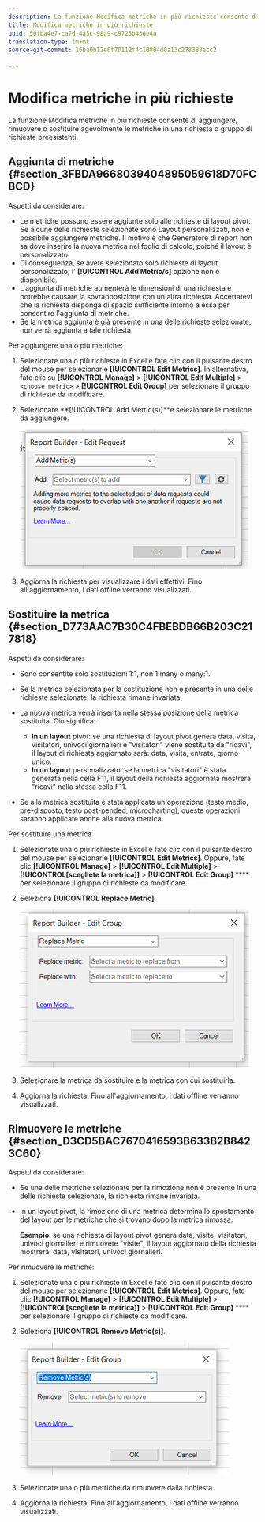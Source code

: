 ```yaml
---
description: La funzione Modifica metriche in più richieste consente di aggiungere, rimuovere o sostituire agevolmente le metriche in una richiesta o gruppo di richieste preesistenti.
title: Modifica metriche in più richieste
uuid: 50fba4e7-ca7d-4a5c-98a9-c9725b436e4a
translation-type: tm+mt
source-git-commit: 16ba0b12e0f70112f4c10804d0a13c278388ecc2

---
```



# Modifica metriche in più richieste

La funzione Modifica metriche in più richieste consente di aggiungere, rimuovere o sostituire agevolmente le metriche in una richiesta o gruppo di richieste preesistenti.

## Aggiunta di metriche {#section_3FBDA9668039404895059618D70FCBCD}

Aspetti da considerare:

* Le metriche possono essere aggiunte solo alle richieste di layout pivot. Se alcune delle richieste selezionate sono Layout personalizzati, non è possibile aggiungere metriche. Il motivo è che Generatore di report non sa dove inserire la nuova metrica nel foglio di calcolo, poiché il layout è personalizzato.
* Di conseguenza, se avete selezionato solo richieste di layout personalizzato, l' **[!UICONTROL Add Metric/s]** opzione non è disponibile.
* L'aggiunta di metriche aumenterà le dimensioni di una richiesta e potrebbe causare la sovrapposizione con un'altra richiesta. Accertatevi che la richiesta disponga di spazio sufficiente intorno a essa per consentire l'aggiunta di metriche.
* Se la metrica aggiunta è già presente in una delle richieste selezionate, non verrà aggiunta a tale richiesta.

Per aggiungere una o più metriche:

1. Selezionate una o più richieste in Excel e fate clic con il pulsante destro del mouse per selezionarle **[!UICONTROL Edit Metrics]**. In alternativa, fate clic su **[!UICONTROL Manage]** &gt; **[!UICONTROL Edit Multiple]** &gt; `<choose metric>` &gt; **[!UICONTROL Edit Group]** per selezionare il gruppo di richieste da modificare.
1. Selezionare **[!UICONTROL Add Metric(s)]**e selezionare le metriche da aggiungere.

   ![](assets/add_metric.png)

1. Aggiorna la richiesta per visualizzare i dati effettivi. Fino all'aggiornamento, i dati offline verranno visualizzati.

## Sostituire la metrica {#section_D773AAC7B30C4FBEBDB66B203C217818}

Aspetti da considerare:

* Sono consentite solo sostituzioni 1:1, non 1:many o many:1.
* Se la metrica selezionata per la sostituzione non è presente in una delle richieste selezionate, la richiesta rimane invariata.
* La nuova metrica verrà inserita nella stessa posizione della metrica sostituita. Ciò significa:

   * **In un layout** pivot: se una richiesta di layout pivot genera data, visita, visitatori, univoci giornalieri e "visitatori" viene sostituita da "ricavi", il layout di richiesta aggiornato sarà: data, visita, entrate, giorno unico.
   * **In un layout** personalizzato: se la metrica "visitatori" è stata generata nella cella F11, il layout della richiesta aggiornata mostrerà "ricavi" nella stessa cella F11.

* Se alla metrica sostituita è stata applicata un'operazione (testo medio, pre-disposto, testo post-pended, microcharting), queste operazioni saranno applicate anche alla nuova metrica.

Per sostituire una metrica

1. Selezionate una o più richieste in Excel e fate clic con il pulsante destro del mouse per selezionarle **[!UICONTROL Edit Metrics]**. Oppure, fate clic **[!UICONTROL Manage]** &gt; **[!UICONTROL Edit Multiple]** &gt; **[!UICONTROL[scegliete la metrica]]** &gt; **[!UICONTROL Edit Group]** **** per selezionare il gruppo di richieste da modificare.

1. Seleziona **[!UICONTROL Replace Metric]**.

   ![](assets/replace_metric.png)

1. Selezionare la metrica da sostituire e la metrica con cui sostituirla.
1. Aggiorna la richiesta. Fino all'aggiornamento, i dati offline verranno visualizzati.

## Rimuovere le metriche {#section_D3CD5BAC7670416593B633B2B8423C60}

Aspetti da considerare:

* Se una delle metriche selezionate per la rimozione non è presente in una delle richieste selezionate, la richiesta rimane invariata.
* In un layout pivot, la rimozione di una metrica determina lo spostamento del layout per le metriche che si trovano dopo la metrica rimossa.

   **Esempio**: se una richiesta di layout pivot genera data, visite, visitatori, univoci giornalieri e rimuovete "visite", il layout aggiornato della richiesta mostrerà: data, visitatori, univoci giornalieri.

Per rimuovere le metriche:

1. Selezionate una o più richieste in Excel e fate clic con il pulsante destro del mouse per selezionarle **[!UICONTROL Edit Metrics]**. Oppure, fate clic **[!UICONTROL Manage]** &gt; **[!UICONTROL Edit Multiple]** &gt; **[!UICONTROL[scegliete la metrica]]** &gt; **[!UICONTROL Edit Group]** **** per selezionare il gruppo di richieste da modificare.

1. Seleziona **[!UICONTROL Remove Metric(s)]**.

   ![](assets/remove_metric.png)

1. Selezionate una o più metriche da rimuovere dalla richiesta.
1. Aggiorna la richiesta. Fino all'aggiornamento, i dati offline verranno visualizzati.

